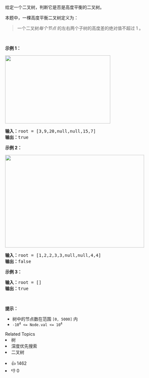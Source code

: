 <p>给定一个二叉树，判断它是否是高度平衡的二叉树。</p>

<p>本题中，一棵高度平衡二叉树定义为：</p>

<blockquote> 
 <p>一个二叉树<em>每个节点&nbsp;</em>的左右两个子树的高度差的绝对值不超过 1 。</p> 
</blockquote>

<p>&nbsp;</p>

<p><strong>示例 1：</strong></p> 
<img alt="" src="https://assets.leetcode.com/uploads/2020/10/06/balance_1.jpg" style="width: 342px; height: 221px;" /> 
<pre>
<strong>输入：</strong>root = [3,9,20,null,null,15,7]
<strong>输出：</strong>true
</pre>

<p><strong>示例 2：</strong></p> 
<img alt="" src="https://assets.leetcode.com/uploads/2020/10/06/balance_2.jpg" style="width: 452px; height: 301px;" /> 
<pre>
<strong>输入：</strong>root = [1,2,2,3,3,null,null,4,4]
<strong>输出：</strong>false
</pre>

<p><strong>示例 3：</strong></p>

<pre>
<strong>输入：</strong>root = []
<strong>输出：</strong>true
</pre>

<p>&nbsp;</p>

<p><strong>提示：</strong></p>

<ul> 
 <li>树中的节点数在范围 <code>[0, 5000]</code> 内</li> 
 <li><code>-10<sup>4</sup> &lt;= Node.val &lt;= 10<sup>4</sup></code></li> 
</ul>

<div><div>Related Topics</div><div><li>树</li><li>深度优先搜索</li><li>二叉树</li></div></div><br><div><li>👍 1462</li><li>👎 0</li></div>